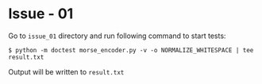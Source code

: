 # Issue - 01
Go to `issue_01` directory and run following command to start tests:
```
$ python -m doctest morse_encoder.py -v -o NORMALIZE_WHITESPACE | tee result.txt
```
Output will be written to `result.txt`